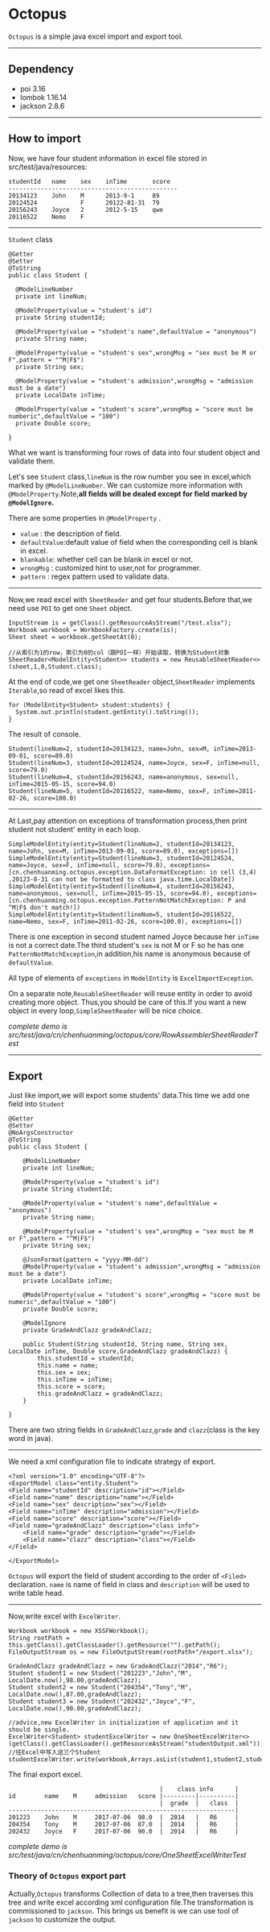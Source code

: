 # Octopus
`Octopus` is a simple java excel import and export tool.

***

## Dependency
 - poi 3.16
 - lombok 1.16.14
 - jackson 2.8.6

***

## How to import
Now, we have four student information in excel file stored in src/test/java/resources:

    studentId   name    sex    inTime       score
    -----------------------------------------------
    20134123    John    M      2013-9-1     89
    20124524            F      20122-81-31  79
    20156243    Joyce   2      2012-5-15    qwe
    20116522    Nemo    F

***

`Student` class

    @Getter
    @Setter
    @ToString
    public class Student {

      @ModelLineNumber
      private int lineNum;

      @ModelProperty(value = "student's id")
      private String studentId;

      @ModelProperty(value = "student's name",defaultValue = "anonymous")
      private String name;

      @ModelProperty(value = "student's sex",wrongMsg = "sex must be M or F",pattern = "^M|F$")
      private String sex;

      @ModelProperty(value = "student's admission",wrongMsg = "admission must be a date")
      private LocalDate inTime;

      @ModelProperty(value = "student's score",wrongMsg = "score must be numberic",defaultValue = "100")
      private Double score;

    }

What we want is transforming four rows of data into four student object and validate them.

Let's see `Student` class,`lineNum` is the row number you see in excel,which marked by `@ModelLineNumber`.
We can customize more information with `@ModelProperty`.Note,**all fields will be dealed except for field marked by `@ModelIgnore`.**

There are some properties in `@ModelProperty` .

- `value` : the description of field.
- `defaultValue`:default value of field when the corresponding cell is blank in excel.
- `blankable`: whether cell can be blank in excel or not.
- `wrongMsg` : customized hint to user,not for programmer.
- `pattern` : regex pattern used to validate data.

***

Now,we read excel with `SheetReader` and get four students.Before that,we need use `POI` to get one `Sheet` object.

    InputStream is = getClass().getResourceAsStream("/test.xlsx");
    Workbook workbook = WorkbookFactory.create(is);
    Sheet sheet = workbook.getSheetAt(0);

    //从索引为1的row，索引为0的col（跟POI一样）开始读取，转换为Student对象
    SheetReader<ModelEntity<Student>> students = new ReusableSheetReader<>(sheet,1,0,Student.class);

At the end of code,we get one `SheetReader` object,`SheetReader` implements `Iterable`,so read of excel likes this.

    for (ModelEntity<Student> student:students) {
      System.out.println(student.getEntity().toString());
    }

The result of console.

    Student(lineNum=2, studentId=20134123, name=John, sex=M, inTime=2013-09-01, score=89.0)
    Student(lineNum=3, studentId=20124524, name=Joyce, sex=F, inTime=null, score=79.0)
    Student(lineNum=4, studentId=20156243, name=anonymous, sex=null, inTime=2015-05-15, score=94.0)
    Student(lineNum=5, studentId=20116522, name=Nemo, sex=F, inTime=2011-02-26, score=100.0)

***

At Last,pay attention on exceptions of transformation process,then print student not student' entity in each loop.

    SimpleModelEntity(entity=Student(lineNum=2, studentId=20134123, name=John, sex=M, inTime=2013-09-01, score=89.0), exceptions=[])
    SimpleModelEntity(entity=Student(lineNum=3, studentId=20124524, name=Joyce, sex=F, inTime=null, score=79.0), exceptions=[cn.chenhuanming.octopus.exception.DataFormatException: in cell (3,4) ,20123-8-31 can not be formatted to class java.time.LocalDate])
    SimpleModelEntity(entity=Student(lineNum=4, studentId=20156243, name=anonymous, sex=null, inTime=2015-05-15, score=94.0), exceptions=[cn.chenhuanming.octopus.exception.PatternNotMatchException: P and ^M|F$ don't match!])
    SimpleModelEntity(entity=Student(lineNum=5, studentId=20116522, name=Nemo, sex=F, inTime=2011-02-26, score=100.0), exceptions=[])

There is one exception in second student named Joyce because her `inTime` is not a correct date.The third
student's `sex` is not M or F so he has one `PatternNotMatchException`,in addition,his name is anonymous because of
`defaultValue`.

All type of elements of `exceptions` in `ModelEntity` is `ExcelImportException`.

On a separate note,`ReusableSheetReader` will reuse entity in order to avoid creating more object.
Thus,you should be care of this.If you want a new object in every loop,`SimpleSheetReader` will be nice choice.

*complete demo is src/test/java/cn/chenhuanming/octopus/core/RowAssemblerSheetReaderTest*

***

## Export
Just like import,we will export some students' data.This time we add one field into `Student`

    @Getter
    @Setter
    @NoArgsConstructor
    @ToString
    public class Student {

        @ModelLineNumber
        private int lineNum;

        @ModelProperty(value = "student's id")
        private String studentId;

        @ModelProperty(value = "student's name",defaultValue = "anonymous")
        private String name;

        @ModelProperty(value = "student's sex",wrongMsg = "sex must be M or F",pattern = "^M|F$")
        private String sex;

        @JsonFormat(pattern = "yyyy-MM-dd")
        @ModelProperty(value = "student's admission",wrongMsg = "admission must be a date")
        private LocalDate inTime;

        @ModelProperty(value = "student's score",wrongMsg = "score must be numeric",defaultValue = "100")
        private Double score;

        @ModelIgnore
        private GradeAndClazz gradeAndClazz;

        public Student(String studentId, String name, String sex, LocalDate inTime, Double score,GradeAndClazz gradeAndClazz) {
            this.studentId = studentId;
            this.name = name;
            this.sex = sex;
            this.inTime = inTime;
            this.score = score;
            this.gradeAndClazz = gradeAndClazz;
        }

    }

There are two string fields in `GradeAndClazz`,`grade` and `clazz`(class is the key word in java).

***

We need a xml configuration file to indicate strategy of export.

    <?xml version="1.0" encoding="UTF-8"?>
    <ExportModel class="entity.Student">
    <Field name="studentId" description="id"></Field>
    <Field name="name" description="name"></Field>
    <Field name="sex" description="sex"></Field>
    <Field name="inTime" description="admission"></Field>
    <Field name="score" description="score"></Field>
    <Field name="gradeAndClazz" description="class info">
        <Field name="grade" description="grade"></Field>
        <Field name="clazz" description="class"></Field>
    </Field>

    </ExportModel>

`Octopus` will export the field of student according to the order of `<Filed>` declaration.
`name` is name of field in class and `description` will be used to write table head.

***

Now,write excel with `ExcelWriter`.

    Workbook workbook = new XSSFWorkbook();
    String rootPath = this.getClass().getClassLoader().getResource("").getPath();
    FileOutputStream os = new FileOutputStream(rootPath+"/export.xlsx");

    GradeAndClazz gradeAndClazz = new GradeAndClazz("2014","R6");
    Student student1 = new Student("201223","John","M", LocalDate.now(),98.00,gradeAndClazz);
    Student student2 = new Student("204354","Tony","M", LocalDate.now(),87.00,gradeAndClazz);
    Student student3 = new Student("202432","Joyce","F", LocalDate.now(),90.00,gradeAndClazz);

    //advice,new ExcelWriter in initialization of application and it should be single.
    ExcelWriter<Student> studentExcelWriter = new OneSheetExcelWriter<>(getClass().getClassLoader().getResourceAsStream("studentOutput.xml"));
    //往Excel中写入这三个Student
    studentExcelWriter.write(workbook,Arrays.asList(student1,student2,student3));

The final export excel.

                                              |    class info      |
    id        name    M     admission   score |---------|----------|
                                              |  grade  |   class  |
    ---------------------------------------------------------------|
    201223    John    M     2017-07-06  98.0  |  2014   |   R6     |
    204354    Tony    M     2017-07-06  87.0  |  2014   |   R6     |
    202432    Joyce   F     2017-07-06  90.0  |  2014   |   R6     |


*complete demo is src/test/java/cn/chenhuanming/octopus/core/OneSheetExcelWriterTest*

### Theory of `Octopus` export part
Actually,`Octopus` transforms Collection of data to a tree,then traverses this tree and write
excel according xml configuration file.The transformation is commissioned to `jackson`.
This brings us benefit is we can use tool of `jackson` to customize the output.
